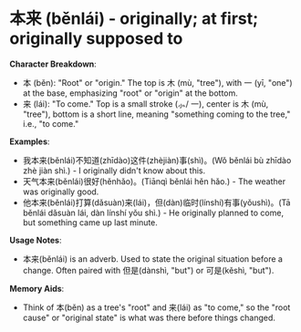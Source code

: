 # **本来 (běnlái) - originally; at first; originally supposed to**

**Character Breakdown**:  
- 本 (běn): "Root" or "origin." The top is 木 (mù, "tree"), with 一 (yī, "one") at the base, emphasizing "root" or "origin" at the bottom.  
- 来 (lái): "To come." Top is a small stroke (⺗/ 一), center is 木 (mù, "tree"), bottom is a short line, meaning "something coming to the tree," i.e., "to come."

**Examples**:  
- 我本来(běnlái)不知道(zhīdào)这件(zhèjiàn)事(shì)。(Wǒ běnlái bù zhīdào zhè jiàn shì.) - I originally didn't know about this.  
- 天气本来(běnlái)很好(hěnhǎo)。(Tiānqì běnlái hěn hǎo.) - The weather was originally good.  
- 他本来(běnlái)打算(dǎsuàn)来(lái)，但(dàn)临时(línshí)有事(yǒushì)。(Tā běnlái dǎsuàn lái, dàn línshí yǒu shì.) - He originally planned to come, but something came up last minute.

**Usage Notes**:  
- 本来(běnlái) is an adverb. Used to state the original situation before a change. Often paired with 但是(dànshì, "but") or 可是(kěshì, "but").

**Memory Aids**:  
- Think of 本(běn) as a tree's "root" and 来(lái) as "to come," so the "root cause" or "original state" is what was there before things changed.